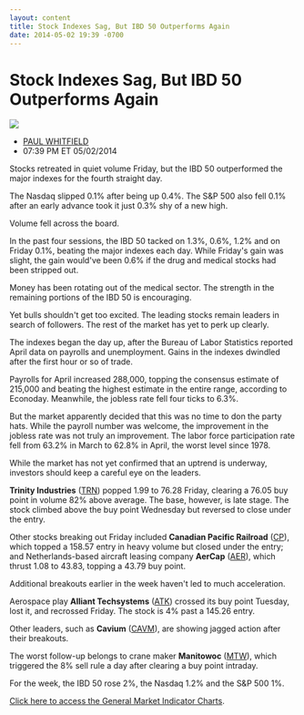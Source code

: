 ```yaml
---
layout: content
title: Stock Indexes Sag, But IBD 50 Outperforms Again
date: 2014-05-02 19:39 -0700
---
```



Stock Indexes Sag, But IBD 50 Outperforms Again
================================================


![](https://www.investors.com/wp-content/uploads/ibd-migrated-images/MPv_140505_635346424124953712.png)

* [PAUL WHITFIELD](https://www.investors.com/author/whitfieldp/ "Posts by PAUL WHITFIELD")
* 07:39 PM ET 05/02/2014




Stocks retreated in quiet volume Friday, but the IBD 50 outperformed the major indexes for the fourth straight day.


The Nasdaq slipped 0.1% after being up 0.4%. The S&P 500 also fell 0.1% after an early advance took it just 0.3% shy of a new high.


Volume fell across the board.


In the past four sessions, the IBD 50 tacked on 1.3%, 0.6%, 1.2% and on Friday 0.1%, beating the major indexes each day. While Friday's gain was slight, the gain would've been 0.6% if the drug and medical stocks had been stripped out.


Money has been rotating out of the medical sector. The strength in the remaining portions of the IBD 50 is encouraging.


Yet bulls shouldn't get too excited. The leading stocks remain leaders in search of followers. The rest of the market has yet to perk up clearly.


The indexes began the day up, after the Bureau of Labor Statistics reported April data on payrolls and unemployment. Gains in the indexes dwindled after the first hour or so of trade.


Payrolls for April increased 288,000, topping the consensus estimate of 215,000 and beating the highest estimate in the entire range, according to Econoday. Meanwhile, the jobless rate fell four ticks to 6.3%.


But the market apparently decided that this was no time to don the party hats. While the payroll number was welcome, the improvement in the jobless rate was not truly an improvement. The labor force participation rate fell from 63.2% in March to 62.8% in April, the worst level since 1978.


While the market has not yet confirmed that an uptrend is underway, investors should keep a careful eye on the leaders.


**Trinity Industries** ([TRN](https://research.investors.com/quote.aspx?symbol=TRN)) popped 1.99 to 76.28 Friday, clearing a 76.05 buy point in volume 82% above average. The base, however, is late stage. The stock climbed above the buy point Wednesday but reversed to close under the entry.


Other stocks breaking out Friday included **Canadian Pacific Railroad** ([CP](https://research.investors.com/quote.aspx?symbol=CP)), which topped a 158.57 entry in heavy volume but closed under the entry; and Netherlands-based aircraft leasing company **AerCap** ([AER](https://research.investors.com/quote.aspx?symbol=AER)), which thrust 1.08 to 43.83, topping a 43.79 buy point.


Additional breakouts earlier in the week haven't led to much acceleration.


Aerospace play **Alliant Techsystems** ([ATK](https://research.investors.com/quote.aspx?symbol=ATK)) crossed its buy point Tuesday, lost it, and recrossed Friday. The stock is 4% past a 145.26 entry.


Other leaders, such as **Cavium** ([CAVM](https://research.investors.com/quote.aspx?symbol=CAVM)), are showing jagged action after their breakouts.


The worst follow-up belongs to crane maker **Manitowoc** ([MTW](https://research.investors.com/quote.aspx?symbol=MTW)), which triggered the 8% sell rule a day after clearing a buy point intraday.


For the week, the IBD 50 rose 2%, the Nasdaq 1.2% and the S&P 500 1%.


[Click here to access the General Market Indicator Charts](https://www.investors.com/pdf/GMI_050514.pdf).




